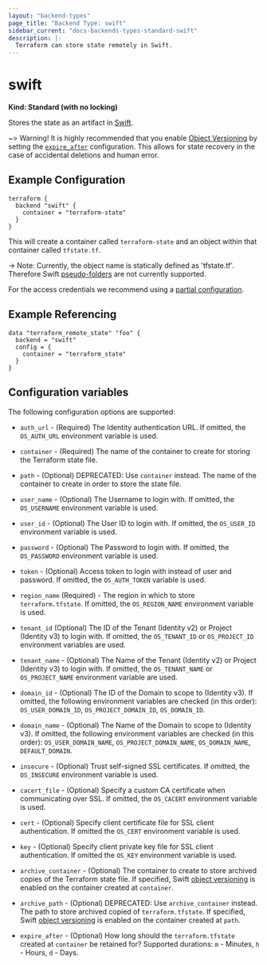 ```yaml
---
layout: "backend-types"
page_title: "Backend Type: swift"
sidebar_current: "docs-backends-types-standard-swift"
description: |-
  Terraform can store state remotely in Swift.
---
```


# swift

**Kind: Standard (with no locking)**

Stores the state as an artifact in [Swift](http://docs.openstack.org/developer/swift/).

~> Warning! It is highly recommended that you enable [Object Versioning](https://docs.openstack.org/developer/swift/overview_object_versioning.html) by setting the [`expire_after`](https://www.terraform.io/docs/backends/types/swift.html#archive_container) configuration. This allows for state recovery in the case of accidental deletions and human error.

## Example Configuration

```hcl
terraform {
  backend "swift" {
    container = "terraform-state"
  }
}
```
This will create a container called `terraform-state` and an object within that container called `tfstate.tf`.

-> Note: Currently, the object name is statically defined as 'tfstate.tf'. Therefore Swift [pseudo-folders](https://docs.openstack.org/user-guide/cli-swift-pseudo-hierarchical-folders-directories.html) are not currently supported.

For the access credentials we recommend using a
[partial configuration](/docs/backends/config.html).

## Example Referencing

```hcl
data "terraform_remote_state" "foo" {
  backend = "swift"
  config = {
    container = "terraform_state"
  }
}
```

## Configuration variables

The following configuration options are supported:

 * `auth_url` - (Required) The Identity authentication URL. If omitted, the
   `OS_AUTH_URL` environment variable is used.

 * `container` - (Required) The name of the container to create for storing
   the Terraform state file.

 * `path` - (Optional) DEPRECATED: Use `container` instead.
   The name of the container to create in order to store the state file.

 * `user_name` - (Optional) The Username to login with. If omitted, the
   `OS_USERNAME` environment variable is used.

 * `user_id` - (Optional) The User ID to login with. If omitted, the
   `OS_USER_ID` environment variable is used.

 * `password` - (Optional) The Password to login with. If omitted, the
   `OS_PASSWORD` environment variable is used.

 * `token` - (Optional) Access token to login with instead of user and password.
    If omitted, the `OS_AUTH_TOKEN` variable is used.

 * `region_name` (Required) - The region in which to store `terraform.tfstate`. If
   omitted, the `OS_REGION_NAME` environment variable is used.

 * `tenant_id` (Optional) The ID of the Tenant (Identity v2) or Project
   (Identity v3) to login with. If omitted, the `OS_TENANT_ID` or
   `OS_PROJECT_ID` environment variables are used.

 * `tenant_name` - (Optional) The Name of the Tenant (Identity v2) or Project
   (Identity v3) to login with. If omitted, the `OS_TENANT_NAME` or
   `OS_PROJECT_NAME` environment variable are used.

 * `domain_id` - (Optional) The ID of the Domain to scope to (Identity v3). If
   omitted, the following environment variables are checked (in this order):
   `OS_USER_DOMAIN_ID`, `OS_PROJECT_DOMAIN_ID`, `OS_DOMAIN_ID`.

 * `domain_name` - (Optional) The Name of the Domain to scope to (Identity v3).
   If omitted, the following environment variables are checked (in this order):
   `OS_USER_DOMAIN_NAME`, `OS_PROJECT_DOMAIN_NAME`, `OS_DOMAIN_NAME`,
   `DEFAULT_DOMAIN`.

 * `insecure` - (Optional) Trust self-signed SSL certificates. If omitted, the
   `OS_INSECURE` environment variable is used.

 * `cacert_file` - (Optional) Specify a custom CA certificate when communicating
   over SSL. If omitted, the `OS_CACERT` environment variable is used.

 * `cert` - (Optional) Specify client certificate file for SSL client authentication. 
   If omitted the `OS_CERT` environment variable is used.

 * `key` - (Optional) Specify client private key file for SSL client authentication. 
   If omitted the `OS_KEY` environment variable is used.

 * `archive_container` - (Optional) The container to create to store archived copies
   of the Terraform state file. If specified, Swift [object versioning](https://docs.openstack.org/developer/swift/overview_object_versioning.html) is enabled on the container created at `container`.

 * `archive_path` - (Optional) DEPRECATED: Use `archive_container` instead.
   The path to store archived copied of `terraform.tfstate`. If specified,
   Swift [object versioning](https://docs.openstack.org/developer/swift/overview_object_versioning.html) is enabled on the container created at `path`.

 * `expire_after` - (Optional) How long should the `terraform.tfstate` created at `container`
   be retained for? Supported durations: `m` - Minutes, `h` - Hours, `d` - Days.
